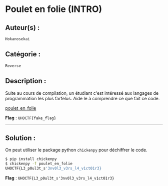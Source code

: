 # Poulet en folie (INTRO)

## Auteur(s) :

`Hokanosekai`

## Catégorie : 

`Reverse`

## Description :

Suite au cours de compilation, un étudiant c'est intéressé aux langages de programmation les plus farfelus. Aide le à comprendre ce que fait ce code.

[poulet_en_folie](./poulet_en_folie)

**Flag** : `UHOCTF{fake_flag}`

---

## Solution :

On peut utiliser le package python `chickenpy` pour déchiffrer le code.

```sh
$ pip install chickenpy
$ chickenpy -f poulet_en_folie
UHOCTF{L3_p0ul3t_s'3nv0l3_v3rs_l4_v1ct01r3}
```

**Flag** : `UHOCTF{L3_p0ul3t_s'3nv0l3_v3rs_l4_v1ct01r3}`
